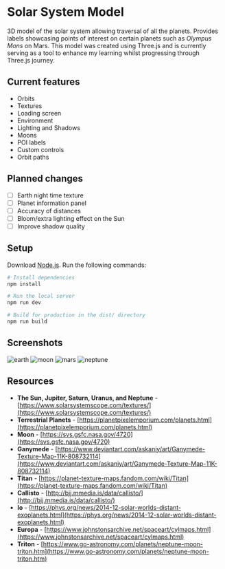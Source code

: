# Solar System Model
3D model of the solar system allowing traversal of all the planets. Provides labels showcasing points of interest on certain planets such as *Olympus Mons* on Mars. This model was created using Three.js and is currently serving as a tool to enhance my learning whilst progressing through Three.js journey.

## Current features
- Orbits
- Textures
- Loading screen
- Environment
- Lighting and Shadows
- Moons
- POI labels
- Custom controls
- Orbit paths

## Planned changes
- [ ] Earth night time texture
- [ ] Planet information panel
- [ ] Accuracy of distances
- [ ] Bloom/extra lighting effect on the Sun
- [ ] Improve shadow quality

## Setup

Download [Node.js](https://nodejs.org/en/download/).
Run the following commands:

```bash
# Install dependencies
npm install

# Run the local server
npm run dev

# Build for production in the dist/ directory
npm run build
```

## Screenshots

![earth](https://github.com/KyleGough/solar-system/assets/24881448/ca9ca06e-36a7-46f8-91cc-5942df1e3906)
![moon](https://github.com/KyleGough/solar-system/assets/24881448/d22fcdad-d7bc-4bf1-b026-9967317b1a69)
![mars](https://github.com/KyleGough/solar-system/assets/24881448/7b6806d4-d8ff-400e-8405-afb8f189acbc)
![neptune](https://github.com/KyleGough/solar-system/assets/24881448/a5677621-40ab-4aa5-a14e-f928010e1806)

## Resources

- **The Sun, Jupiter, Saturn, Uranus, and Neptune** - [https://www.solarsystemscope.com/textures/](https://www.solarsystemscope.com/textures/)
- **Terrestrial Planets** - [https://planetpixelemporium.com/planets.html](https://planetpixelemporium.com/planets.html)
- **Moon** - [https://svs.gsfc.nasa.gov/4720](https://svs.gsfc.nasa.gov/4720)
- **Ganymede** - [https://www.deviantart.com/askaniy/art/Ganymede-Texture-Map-11K-808732114](https://www.deviantart.com/askaniy/art/Ganymede-Texture-Map-11K-808732114)
- **Titan** - [https://planet-texture-maps.fandom.com/wiki/Titan](https://planet-texture-maps.fandom.com/wiki/Titan)
- **Callisto** - [http://bjj.mmedia.is/data/callisto/](http://bjj.mmedia.is/data/callisto/)
- **Io** - [https://phys.org/news/2014-12-solar-worlds-distant-exoplanets.html](https://phys.org/news/2014-12-solar-worlds-distant-exoplanets.html)
- **Europa** - [https://www.johnstonsarchive.net/spaceart/cylmaps.html](https://www.johnstonsarchive.net/spaceart/cylmaps.html)
- **Triton** - [https://www.go-astronomy.com/planets/neptune-moon-triton.htm](https://www.go-astronomy.com/planets/neptune-moon-triton.htm)
